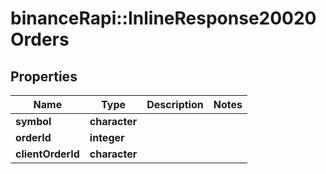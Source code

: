 # binanceRapi::InlineResponse20020Orders


## Properties
Name | Type | Description | Notes
------------ | ------------- | ------------- | -------------
**symbol** | **character** |  | 
**orderId** | **integer** |  | 
**clientOrderId** | **character** |  | 


